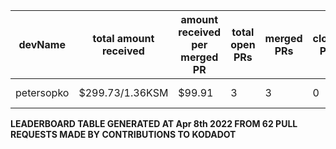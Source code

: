 | devName | total amount received |  amount received per merged PR | total open PRs | merged PRs | closed PRs | linesAdded to linesRemoved | commits merged | total commentCount | comments per PR | resolvedIssues to numOfOpenPr | last transaction  |
|-|-|-|-|-|-|-|-|-|-|-|-|  
| petersopko | $299.73/1.36KSM | $99.91 | 3 | 3 | 0 | 3/0 | 3 | 5 | 1.67 | 0/3 |[Link to last transaction](https://kusama.subscan.io/extrinsic/0x8220eacad05f9d04b1f1b3d3daf1e752d021ec93dc5e1a85f580eca64401a8db) |

 
 **LEADERBOARD TABLE GENERATED AT Apr 8th 2022 FROM 62 PULL REQUESTS MADE BY CONTRIBUTIONS TO KODADOT**
